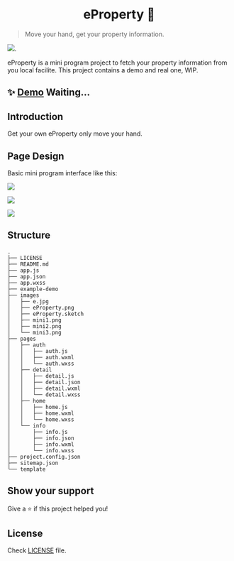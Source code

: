 <h1 align="center">eProperty 👋</h1>
<p>
</p>

> Move your hand, get your property information.

![](https://github.com/i0Ek3/eProperty/blob/hyenas/images/e.jpg).

eProperty is a mini program project to fetch your property information from you local facilite. This project contains a demo and real one, WIP.


## ✨ [Demo](https://) Waiting...


## Introduction

Get your own eProperty only move your hand.

## Page Design

Basic mini program interface like this:

![](https://github.com/i0Ek3/eProperty/blob/hyenas/images/mini1.png)

![](https://github.com/i0Ek3/eProperty/blob/hyenas/images/mini2.png)

![](https://github.com/i0Ek3/eProperty/blob/hyenas/images/mini3.png)



## Structure

```console
.
├── LICENSE
├── README.md
├── app.js
├── app.json
├── app.wxss
├── example-demo
├── images
│   ├── e.jpg
│   ├── eProperty.png
│   ├── eProperty.sketch
│   ├── mini1.png
│   ├── mini2.png
│   └── mini3.png
├── pages
│   ├── auth
│   │   ├── auth.js
│   │   ├── auth.wxml
│   │   └── auth.wxss
│   ├── detail
│   │   ├── detail.js
│   │   ├── detail.json
│   │   ├── detail.wxml
│   │   └── detail.wxss
│   ├── home
│   │   ├── home.js
│   │   ├── home.wxml
│   │   └── home.wxss
│   └── info
│       ├── info.js
│       ├── info.json
│       ├── info.wxml
│       └── info.wxss
├── project.config.json
├── sitemap.json
└── template

```


## Show your support

Give a ⭐️ if this project helped you!

## License

Check [LICENSE](https://github.com/i0Ek3/eProperty/blob/hyenas/LICENSE) file.
